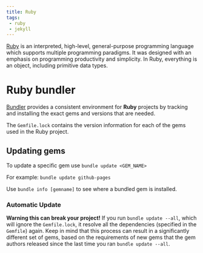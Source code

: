```yaml
---
title: Ruby
tags:
 - ruby
 - jekyll
---
```


[Ruby](https://www.ruby-lang.org/en/) is an interpreted, high-level, general-purpose programming language which supports multiple programming paradigms. 
It was designed with an emphasis on programming productivity and simplicity. 
In Ruby, everything is an object, including primitive data types.
<!--more-->

# Ruby bundler
[Bundler](https://bundler.io/) provides a consistent environment for **Ruby** projects by tracking and installing the exact gems and versions that are needed.

The `Gemfile.lock` contains the version information for each of the gems used in the Ruby project.

## Updating gems

To update a specific gem use `bundle update <GEM_NAME>`

For example: `bundle update github-pages`

Use `bundle info [gemname]` to see where a bundled gem is installed.

### Automatic Update
**Warning this can break your project!**
If you run `bundle update --all`, which will ignore the `Gemfile.lock`, it resolve all the dependencies (specified in the `Gemfile`) again. Keep in mind that this process can result in a significantly different set of gems, based on the requirements of new gems that the gem authors released since the last time you ran `bundle update --all`.

